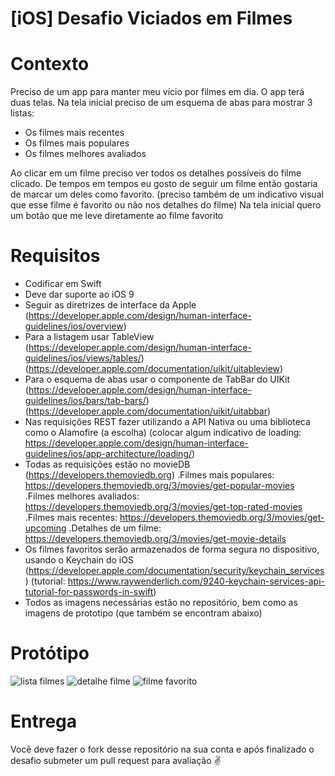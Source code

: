 # [iOS] Desafio Viciados em Filmes

# Contexto
Preciso de um app para manter meu vício por filmes em dia. O app terá duas telas. Na tela inicial preciso de um esquema de abas para mostrar 3 listas: 
 - Os filmes mais recentes
 - Os filmes mais populares
 - Os filmes melhores avaliados
 
Ao clicar em um filme preciso ver todos os detalhes possíveis do filme clicado.
De tempos em tempos eu gosto de seguir um filme então gostaria de marcar um deles como favorito. (preciso também de um indicativo visual que esse filme é favorito ou não nos detalhes do filme)
Na tela inicial quero um botão que me leve diretamente ao filme favorito

# Requisitos
 - Codificar em Swift
 - Deve dar suporte ao iOS 9
 - Seguir as diretrizes de interface da Apple (https://developer.apple.com/design/human-interface-guidelines/ios/overview)
 - Para a listagem usar TableView (https://developer.apple.com/design/human-interface-guidelines/ios/views/tables/) (https://developer.apple.com/documentation/uikit/uitableview)
 - Para o esquema de abas usar o componente de TabBar do UIKit (https://developer.apple.com/design/human-interface-guidelines/ios/bars/tab-bars/) (https://developer.apple.com/documentation/uikit/uitabbar)
 - Nas requisições REST fazer utilizando a API Nativa ou uma biblioteca como o Alamofire (a escolha) (colocar algum indicativo de loading: https://developer.apple.com/design/human-interface-guidelines/ios/app-architecture/loading/)
 - Todas as requisições estão no movieDB (https://developers.themoviedb.org)
    .Filmes mais populares: https://developers.themoviedb.org/3/movies/get-popular-movies
    .Filmes melhores avaliados: https://developers.themoviedb.org/3/movies/get-top-rated-movies
    .Filmes mais recentes: https://developers.themoviedb.org/3/movies/get-upcoming
    .Detalhes de um filme: https://developers.themoviedb.org/3/movies/get-movie-details
 - Os filmes favoritos serão armazenados de forma segura no dispositivo, usando o Keychain do iOS (https://developer.apple.com/documentation/security/keychain_services) (tutorial: https://www.raywenderlich.com/9240-keychain-services-api-tutorial-for-passwords-in-swift)
 - Todos as imagens necessárias estão no repositório, bem como as imagens de prototipo (que também se encontram abaixo)
 
# Protótipo
![lista filmes](ss/ss1.png)
![detalhe filme](ss/ss2.png)
![filme favorito](ss/ss3.png)

# Entrega
Você deve fazer o fork desse repositório na sua conta e após finalizado o desafio submeter um pull request para avaliação :v:
